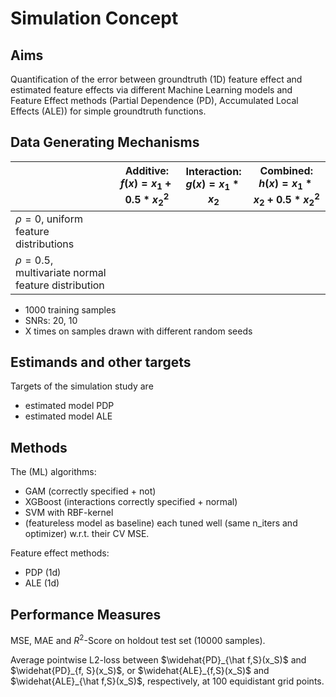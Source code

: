 # Simulation Concept

## Aims

Quantification of the error between groundtruth (1D) feature effect and estimated feature effects via different Machine Learning models and Feature Effect methods (Partial Dependence (PD), Accumulated Local Effects (ALE)) for simple groundtruth functions.

## Data Generating Mechanisms

| | Additive:<br>$f(x) = x_1 + 0.5*x_2^2$ | Interaction:<br>$g(x) = x_1*x_2$ | Combined:<br>$h(x) = x_1*x_2 + 0.5*x_2^2$ |
|----------------------------------|----------------------------------|---------------------------------------|----------------------------------|
| $\rho=0$, uniform feature distributions | | | |
| $\rho=0.5$, multivariate normal feature distribution | | | |

- 1000 training samples
- SNRs: 20, 10
- X times on samples drawn with different random seeds

## Estimands and other targets
Targets of the simulation study are
- estimated model PDP
- estimated model ALE

## Methods
The (ML) algorithms:
- GAM (correctly specified + not)
- XGBoost (interactions correctly specified + normal)
- SVM with RBF-kernel
- (featureless model as baseline)
each tuned well (same n_iters and optimizer) w.r.t. their CV MSE.

Feature effect methods:
- PDP (1d)
- ALE (1d)

## Performance Measures
MSE, MAE and $R^2$-Score on holdout test set (10000 samples).

Average pointwise L2-loss between $\widehat{PD}_{\hat f,S}(x_S)$ and $\widehat{PD}_{f, S}(x_S)$, or $\widehat{ALE}_{f,S}(x_S)$ and $\widehat{ALE}_{\hat f,S}(x_S)$, respectively, at 100 equidistant grid points.
